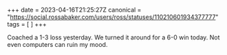 +++
date = 2023-04-16T21:25:27Z
canonical = "https://social.rossabaker.com/users/ross/statuses/110210601934377777"
tags = [  ]
+++

<p>Coached a 1-3 loss yesterday.  We turned it around for a 6-0 win today.  Not even computers can ruin my mood.</p>
